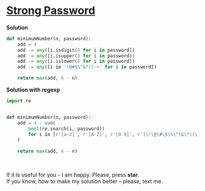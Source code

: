 # [Strong Password](https://www.hackerrank.com/challenges/strong-password/problem)

**Solution**
```python
def minimumNumber(n, password):
    add = 4
    add -= any([i.isdigit() for i in password])
    add -= any([i.isupper() for i in password])
    add -= any([i.islower() for i in password])
    add -= any([i in '!@#$%^&*()-+' for i in password])

    return max(add, 6 - n)
```

**Solution with regexp**
```python
import re


def minimumNumber(n, password):
    add = 4 - sum(
        bool(re.search(i, password)) 
        for i in [r'[a-z]', r'[A-Z]', r'[0-9]', r'[\!\@\#\$\%\^\&\*\(\)\-\+]']
    )
    
    return max(add, 6 - n)
```
<br>

If it is useful for you - I am happy. Please, press **star**.
<br>
If you know, how to make my solution better - please, text me.
